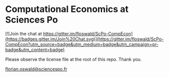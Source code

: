 # Computational Economics at Sciences Po

[![Join the chat at https://gitter.im/floswald/ScPo-CompEcon](https://badges.gitter.im/Join%20Chat.svg)](https://gitter.im/floswald/ScPo-CompEcon?utm_source=badge&utm_medium=badge&utm_campaign=pr-badge&utm_content=badge)


Please observe the license file at the root of this repo. Thank you.

florian.oswald@sciencespo.fr
